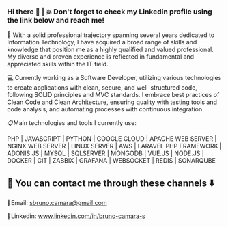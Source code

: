 ### Hi there 👋 | :boom: Don't forget to check my Linkedin profile using the link below and reach me!

:page_with_curl: With a solid professional trajectory spanning several years dedicated to Information Technology, I have acquired a broad range of skills and knowledge that position me as a highly qualified and valued professional. My diverse and proven experience is reflected in fundamental and appreciated skills within the IT field.

:computer: Currently working as a Software Developer, utilizing various technologies to create applications with clean, secure, and well-structured code, following SOLID principles and MVC standards. I embrace best practices of Clean Code and Clean Architecture, ensuring quality with testing tools and code analysis, and automating processes with continuous integration.

:clipboard:Main technologies and tools I currently use:

PHP | JAVASCRIPT | PYTHON | GOOGLE CLOUD | APACHE WEB SERVER | NGINX WEB SERVER | LINUX SERVER | AWS | LARAVEL PHP FRAMEWORK | ADONIS JS | MYSQL | SQLSERVER | MONGODB | VUE.JS | NODE.JS | DOCKER | GIT | ZABBIX | GRAFANA | WEBSOCKET | REDIS | SONARQUBE


## :speech_balloon: You can contact me through these channels :arrow_down:

:email:Email: sbruno.camara@gmail.com

:link:Linkedin: www.linkedin.com/in/bruno-camara-s

<!--
**sbrunocamara/sbrunocamara** is a ✨ _special_ ✨ repository because its `README.md` (this file) appears on your GitHub profile.

Here are some ideas to get you started:

- 🔭 I’m currently working on ...
- 🌱 I’m currently learning ...
- 👯 I’m looking to collaborate on ...
- 🤔 I’m looking for help with ...
- 💬 Ask me about ...
- 📫 How to reach me: ...
- 😄 Pronouns: ...
- ⚡ Fun fact: ...
-->

